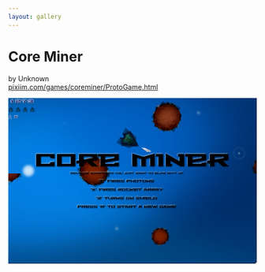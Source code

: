 ```yaml
---
layout: gallery
---
```


# Core Miner

by Unknown  
[pixiim.com/games/coreminer/ProtoGame.html](http://www.pixiim.com/games/coreminer/ProtoGame.html)

<center>
<span class="screenshot"><img src="screenshot.jpg"/></span>
</center>
